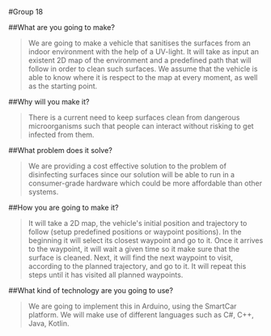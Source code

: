#Group 18

##What are you going to make?
>We are going to make a vehicle that sanitises the surfaces from an indoor environment with the help of a UV-light. It will take as input an existent 2D map of the environment and a predefined path that will follow in order to clean such surfaces. We assume that the vehicle is able to know where it is respect to the map at every moment, as well as the starting point.       


##Why will you make it?
>There is a current need to keep surfaces clean from dangerous microorganisms such that people can interact without risking to get infected from them. 
	

##What problem does it solve?
>We are providing a cost effective solution to the problem of disinfecting surfaces since our solution will be able to run in a consumer-grade hardware which could be more affordable than other systems.


##How you are going to make it?
>It will take a 2D map, the vehicle's initial position and trajectory to follow (setup predefined positions or waypoint positions). In the beginning it will select its closest waypoint and go to it. Once it arrives to the waypoint, it will wait a given time so it make sure that the surface is cleaned. Next, it will find the next waypoint to visit, according to the planned trajectory, and go to it. It will repeat this steps until it has visited all planned waypoints.   


##What kind of technology are you going to use?
>We are going to implement this in Arduino, using the SmartCar platform. We will make use of different languages such as C#, C++, Java, Kotlin. 
